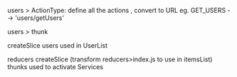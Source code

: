 users > ActionType: define all the actions , convert to URL
eg. GET_USERS --> 'users/getUsers'

users > thunk 


createSlice users used in UserList

reducers createSlice (transform reducers>index.js to use in itemsList)
thunks used to activate Services
